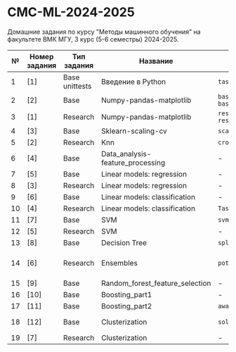 # CMC-ML-2024-2025
Домашние задания по курсу "Методы машинного обучения" на факультете ВМК МГУ, 3 курс (5-6 семестры) 2024-2025.

|№|Номер задания|Тип задания|Название|Файл unittests/ML|Балл unittests/ML|
|---|---|---|---|---|---|
|1|[1]|Base unittests|Введение в Python|```task15.py, task6.py, task7.py```|full|
|2|[2]|Base|Numpy-pandas-matplotlib|```base_functions.py, base_functions_vectorised.py```|full|
|3|[1]|Research|Numpy-pandas-matplotlib|```research_functions.py, research_functions_vectorised.py```|full|
|4|[3]|Base|Sklearn-scaling-cv|```scalers.py```|full|
|5|[2]|Research|Knn|```cross_val.py```|full|
|6|[4]|Base|Data_analysis-feature_processing|-|-|
|7|[5]|Base|Linear models: regression|-|-|
|8|[3]|Research|Linear models: regression|-|-|
|9|[6]|Base|Linear models: classification|-|-|
|10|[4]|Research|Linear models: classification|```Task.py```|full|
|11|[7]|Base|SVM|```svm_solution.py```|acc 0.95 ?|
|12|[5]|Research|SVM|-|-|
|13|[8]|Base|Decision Tree|```split_measures.py```|full ?|
|14|[6]|Research|Ensembles|```potential_prediction.py```|full, mae=0.005, ?|
|15|[9]|Base|Random_forest_feature_selection|-|-|
|16|[10]|Base|Boosting_part1|-|-|
|17|[11]|Base|Boosting_part2|```awards_prediction.py```|?|
|18|[12]|Base|Clusterization|```solution.py```|last test memory limit|
|19|[7]|Research|Clusterization|-|-|
